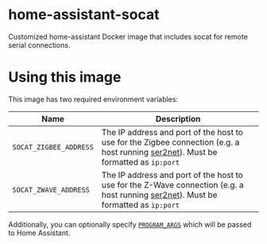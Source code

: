 # home-assistant-socat
Customized home-assistant Docker image that includes socat for remote serial connections.

# Using this image

This image has two required environment variables:

| Name| Description |
| --------------- | --------------- |
| `SOCAT_ZIGBEE_ADDRESS` | The IP address and port of the host to use for the Zigbee connection (e.g. a host running [ser2net][]). Must be formatted as `ip:port` |
| `SOCAT_ZWAVE_ADDRESS` | The IP address and port of the host to use for the Z-Wave connection (e.g. a host running [ser2net][]). Must be formatted as `ip:port` |

Additionally, you can optionally specify [`PROGRAM_ARGS`][] which will be passed to Home Assistant.

[ser2net]: https://linux.die.net/man/8/ser2net
[`PROGRAM_ARGS`]: https://github.com/home-assistant/core/blob/master/homeassistant/__main__.py